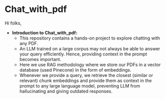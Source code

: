 # Chat_with_pdf


Hi folks,

- **Introduction to Chat_with_pdf:**
  - This repository contains a hands-on project to explore chatting with any PDF.
  - An LLM trained on a large corpus may not always be able to answer your query efficiently. Hence, providing context in the prompt becomes important.
  - Here we use RAG methodology where we store our PDFs in a vector database (used Pinecone) in the form of embeddings.
  - Whenever we provide a query, we retrieve the closest (similar or relevant) chunk embeddings and provide them as context in the prompt to any large language model, preventing LLM from hallucinating and giving outdated responses.

